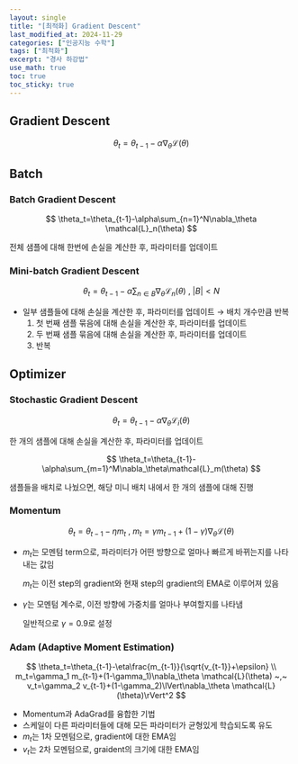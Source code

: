 ```yaml
---
layout: single
title: "[최적화] Gradient Descent"
last_modified_at: 2024-11-29
categories: ["인공지능 수학"]
tags: ["최적화"]
excerpt: "경사 하강법"
use_math: true
toc: true
toc_sticky: true
---
```


## Gradient Descent

$$
\theta_t=\theta_{t-1}-\alpha\nabla_\theta\mathcal{L}(\theta)
$$

## Batch

### Batch Gradient Descent

$$
\theta_t=\theta_{t-1}-\alpha\sum_{n=1}^N\nabla_\theta
\mathcal{L}_n(\theta)
$$

전체 샘플에 대해 한번에 손실을 계산한 후, 파라미터를 업데이트

### Mini-batch Gradient Descent

$$
\theta_t=\theta_{t-1}-\alpha\sum_{n\in B}\nabla_\theta
\mathcal{L}_n(\theta)
~,~|B|<N
$$

- 일부 샘플들에 대해 손실을 계산한 후, 파라미터를 업데이트 → 배치 개수만큼 반복
    1. 첫 번째 샘플 묶음에 대해 손실을 계산한 후, 파라미터를 업데이트
    2. 두 번째 샘플 묶음에 대해 손실을 계산한 후, 파라미터를 업데이트
    3. 반복

## Optimizer

### Stochastic Gradient Descent

$$
\theta_t=\theta_{t-1}-\alpha\nabla_\theta\mathcal{L}_i(\theta)
$$

한 개의 샘플에 대해 손실을 계산한 후, 파라미터를 업데이트

$$
\theta_t=\theta_{t-1}-\alpha\sum_{m=1}^M\nabla_\theta\mathcal{L}_m(\theta)
$$

샘플들을 배치로 나눴으면, 해당 미니 배치 내에서 한 개의 샘플에 대해 진행

### Momentum

$$
\theta_t=\theta_{t-1}-\eta m_t
~,~
m_t=\gamma m_{t-1}+(1-\gamma)\nabla_\theta
\mathcal{L}(\theta)
$$

- $m_t$는 모멘텀 term으로, 파라미터가 어떤 방향으로 얼마나 빠르게 바뀌는지를 나타내는 값임
    
    $m_t$는 이전 step의 gradient와 현재 step의 gradient의 EMA로 이루어져 있음
    
- $\gamma$는 모멘텀 계수로, 이전 방향에 가중치를 얼마나 부여할지를 나타냄
    
    일반적으로 $\gamma=0.9$로 설정

### Adam (Adaptive Moment Estimation)

$$
\theta_t=\theta_{t-1}-\eta\frac{m_{t-1}}{\sqrt{v_{t-1}}+\epsilon}
\\
m_t=\gamma_1 m_{t-1}+(1-\gamma_1)\nabla_\theta
\mathcal{L}(\theta)
~,~
v_t=\gamma_2 v_{t-1}+(1-\gamma_2)\lVert\nabla_\theta
\mathcal{L}(\theta)\rVert^2
$$

- Momentum과 AdaGrad를 융합한 기법
- 스케일이 다른 파라미터들에 대해 모든 파라미터가 균형있게 학습되도록 유도
- $m_t$는 1차 모멘텀으로, gradient에 대한 EMA임
- $v_t$는 2차 모멘텀으로, graident의 크기에 대한 EMA임